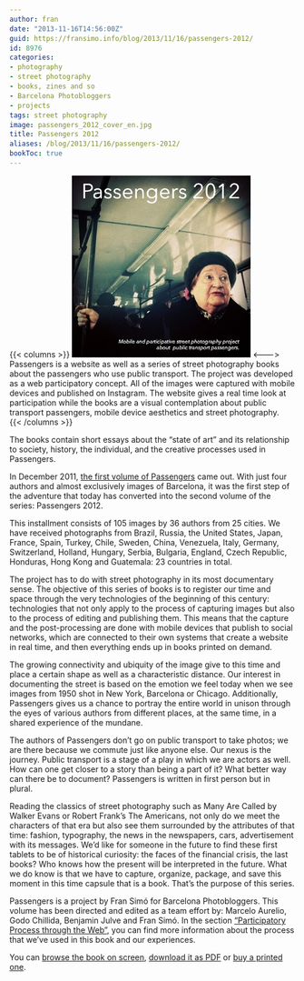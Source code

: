 ```yaml
---
author: fran
date: "2013-11-16T14:56:00Z"
guid: https://fransimo.info/blog/2013/11/16/passengers-2012/
id: 8976
categories:
- photography
- street photography
- books, zines and so
- Barcelona Photobloggers
- projects
tags: street photography
image: passengers_2012_cover_en.jpg
title: Passengers 2012
aliases: /blog/2013/11/16/passengers-2012/
bookToc: true
---
```

{{< columns >}}
![Passengers 2012](passengers_2012_cover_en.jpg)
<--->
Passengers is a website as well as a series of street photography books about the passengers who use public transport.
The project was developed as a web participatory concept. All of the images were captured with mobile devices and
published on Instagram. The website gives a real time look at participation while the books are a visual contemplation
about public transport passengers, mobile device aesthetics and street photography.  
{{< /columns >}}

The books contain short essays about the “state of art” and its relationship to society, history, the individual, and
the creative processes used in Passengers.

In December 2011, [the first volume of Passengers](http://passengers-streetphotography.com/eds/#Passengers) came out.
With just four authors and almost exclusively images of Barcelona, it was the first step of the adventure that today has
converted into the second volume of the series: Passengers 2012.

This installment consists of 105 images by 36 authors from 25 cities. We have received photographs from Brazil, Russia,
the United States, Japan, France, Spain, Turkey, Chile, Sweden, China, Venezuela, Italy, Germany, Switzerland, Holland,
Hungary, Serbia, Bulgaria, England, Czech Republic, Honduras, Hong Kong and Guatemala: 23 countries in total.

The project has to do with street photography in its most documentary sense. The objective of this series of books is to
register our time and space through the very technologies of the beginning of this century: technologies that not only
apply to the process of capturing images but also to the process of editing and publishing them. This means that the
capture and the post-processing are done with mobile devices that publish to social networks, which are connected to
their own systems that create a website in real time, and then everything ends up in books printed on demand.

The growing connectivity and ubiquity of the image give to this time and place a certain shape as well as a
characteristic distance. Our interest in documenting the street is based on the emotion we feel today when we see images
from 1950 shot in New York, Barcelona or Chicago. Additionally, Passengers gives us a chance to portray the entire world
in unison through the eyes of various authors from different places, at the same time, in a shared experience of the
mundane.

The authors of Passengers don’t go on public transport to take photos; we are there because we commute just like anyone
else. Our nexus is the journey. Public transport is a stage of a play in which we are actors as well. How can one get
closer to a story than being a part of it? What better way can there be to document? Passengers is written in first
person but in plural.

Reading the classics of street photography such as Many Are Called by Walker Evans or Robert Frank’s The Americans, not
only do we meet the characters of that era but also see them surrounded by the attributes of that time: fashion,
typography, the news in the newspapers, cars, advertisement with its messages. We’d like for someone in the future to
find these first tablets to be of historical curiosity: the faces of the financial crisis, the last books? Who knows how
the present will be interpreted in the future. What we do know is that we have to capture, organize, package, and save
this moment in this time capsule that is a book. That’s the purpose of this series.

Passengers is a project by Fran Simó for Barcelona Photobloggers. This volume has been directed and edited as a team
effort by: Marcelo Aurelio, Godo Chillida, Benjamin Julve and Fran Simó. In the
section [“Participatory Process through the Web”](http://passengers-streetphotography.com/participative-processes-on-the-web-making-of-passengers-2012/),
you can find more information about the process that we’ve used in this book and our experiences.

You
can [browse the book on screen](http://issuu.com/FranSimo/docs/es_passengers_2012-e-version?e=2922899/5647894), [download it as PDF](http://passengers-streetphotography.com/wp-content/uploads/2012/book/es_Passengers_2012-e-version.pdf)
or [buy a printed one](http://www.lulu.com/shop/barcelona-photobloggers/passengers-2012-versi%C3%B3n-en-espa%C3%B1ol/paperback/product-21250175.html).


